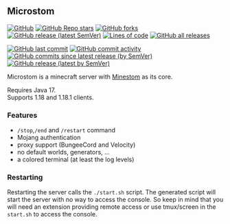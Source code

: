 ## Microstom
[![GitHub](https://img.shields.io/github/license/KlainStom/microstom?style=flat-square)](https://github.com/KlainStom/microstom/blob/master/LICENSE)
[![GitHub Repo stars](https://img.shields.io/github/stars/KlainStom/microstom?style=flat-square)](https://github.com/KlainStom/microstom/stargazers)
[![GitHub forks](https://img.shields.io/github/forks/KlainStom/microstom?style=flat-square)](https://github.com/KlainStom/microstom/network/members)
[![GitHub release (latest SemVer)](https://img.shields.io/github/v/release/KlainStom/microstom?style=flat-square)](https://github.com/KlainStom/microstom/releases/latest)
[![Lines of code](https://img.shields.io/tokei/lines/github/KlainStom/microstom?style=flat-square)]()
[![GitHub all releases](https://img.shields.io/github/downloads/KlainStom/microstom/total?style=flat-square)](https://github.com/KlainStom/microstom/releases)

[![GitHub last commit](https://img.shields.io/github/last-commit/KlainStom/microstom?style=flat-square)](https://github.com/KlainStom/microstom/commits/master)
[![GitHub commit activity](https://img.shields.io/github/commit-activity/w/KlainStom/microstom?style=flat-square)](https://github.com/KlainStom/microstom/graphs/commit-activity)
[![GitHub commits since latest release (by SemVer)](https://img.shields.io/github/commits-since/KlainStom/microstom/latest?sort=semver&style=flat-square)](https://github.com/KlainStom/microstom/commits/master)
[![GitHub release (latest by SemVer)](https://img.shields.io/github/downloads/KlainStom/microstom/latest/total?style=flat-square)](https://github.com/KlainStom/microstom/releases/latest)

Microstom is a minecraft server with [Minestom](https://github.com/Minestom/Minestom) as its core.

Requires Java 17.<br>
Supports 1.18 and 1.18.1 clients.

### Features
- `/stop`,`/end` and `/restart` command
- Mojang authentication
- proxy support (BungeeCord and Velocity)
- no default worlds, generators, ...
- a colored terminal (at least the log levels)

### Restarting
Restarting the server calls the `./start.sh` script.
The generated script will start the server with no way to access the console.
So keep in mind that you will need an extension providing remote access or use tmux/screen in the `start.sh` to access the console.
